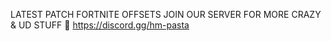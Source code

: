 LATEST PATCH FORTNITE OFFSETS
JOIN OUR SERVER FOR MORE CRAZY & UD STUFF 🤪
https://discord.gg/hm-pasta 
